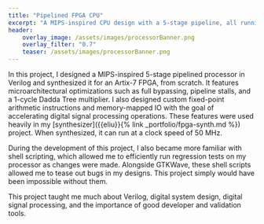```yaml
---
title: "Pipelined FPGA CPU"
excerpt: "A MIPS-inspired CPU design with a 5-stage pipeline, all running at 50 MHz on an FPGA."
header:
    overlay_image: /assets/images/processorBanner.png
    overlay_filter: "0.7"
    teaser: /assets/images/processorBanner.png
---
```


In this project, I designed a MIPS-inspired 5-stage pipelined processor in Verilog and synthesized it for an Artix-7 FPGA, from scratch.
It features microarchitectural optimizations such as full bypassing, pipeline stalls, and a 1-cycle Dadda Tree multiplier.
I also designed custom fixed-point arithmetic instructions and memory-mapped IO with the goal of accelerating digital signal processing operations. These features were used heavily in my [synthesizer]({{eliu}}{% link _portfolio/fpga-synth.md %}) project.
When synthesized, it can run at a clock speed of 50 MHz.

During the development of this project, I also became more familiar with shell scripting, which allowed me to efficiently run regression tests on my processor as changes were made.
Alongside GTKWave, these shell scripts allowed me to tease out bugs in my designs. This project simply would have been impossible without them.

This project taught me much about Verilog, digital system design, digital signal processing, and the importance of good developer and validation tools.
